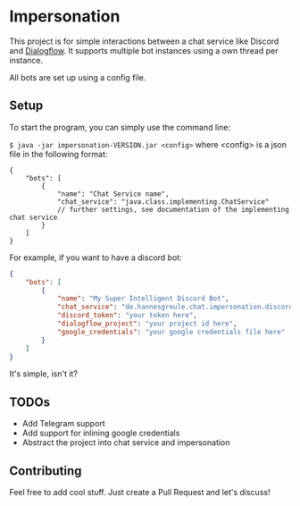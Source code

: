 # Impersonation

This project is for simple interactions between a chat service like Discord
and [Dialogflow](https://dialogflow.com). It supports multiple bot instances 
using a own thread per instance.

All bots are set up using a config file.

## Setup

To start the program, you can simply use the command line:

`$ java -jar impersonation-VERSION.jar <config>` where &lt;config&gt; is a json file
in the following format:

```json5
{
    "bots": [
        {
            "name": "Chat Service name",
            "chat_service": "java.class.implementing.ChatService"
            // further settings, see documentation of the implementing chat service
        }
    ]
}
```

For example, if you want to have a discord bot:

```json
{
    "bots": [
        {
            "name": "My Super Intelligent Discord Bot",
            "chat_service": "de.hannesgreule.chat.impersonation.discord.DiscordChatService",
            "discord_token": "your token here",
            "dialogflow_project": "your project id here",
            "google_credentials": "your google credentials file here"
        }
    ]
}
```

It's simple, isn't it?

## TODOs

* Add Telegram support
* Add support for inlining google credentials
* Abstract the project into chat service and impersonation

## Contributing

Feel free to add cool stuff. Just create a Pull Request and let's discuss!
